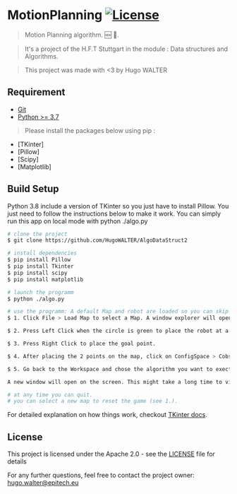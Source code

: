 # MotionPlanning [![License](https://img.shields.io/badge/License-Apache%202.0-blue.svg)](LICENSE)

> Motion Planning algorithm. 🆕 🎉.<br>

> It's a project of the H.F.T Stuttgart in the module : Data structures and Algorithms.

> This project was made with <3 by Hugo WALTER


## Requirement

-   [Git](https://git-scm.com/downloads)
-   [Python >= 3.7](https://www.python.org/downloads/)

> Please install the packages below using pip :
-   [TKinter]
-   [Pillow]
-   [Scipy]
-   [Matplotlib]


## Build Setup

Python 3.8 include a version of TKinter so you just have to install Pillow.
You just need to follow the instructions below to make it work. You can simply run this app on local mode with python ./algo.py

``` bash
# clone the project
$ git clone https://github.com/HugoWALTER/AlgoDataStruct2

# install dependencies
$ pip install Pillow
$ pip install Tkinter
$ pip install scipy
$ pip install matplotlib

# launch the programm
$ python ./algo.py

# use the programm: A default Map and robot are loaded so you can skip step 1.
$ 1. Click File > Load Map to select a Map. A window explorer will open to select the Map and after a robot.

$ 2. Press Left Click when the circle is green to place the robot at a start point.

$ 3. Press Right Click to place the goal point.

$ 4. After placing the 2 points on the map, click on ConfigSpace > Cobs. The Config space will appear on the screen.

$ 5. Go back to the Workspace and chose the algorithm you want to execture. You can configure each parameter.

A new window will open on the screen. This might take a long time to visualize the final solution path(3 - 10 min).

# at any time you can quit.
# you can select a new map to reset the game (see 1.).
```
For detailed explanation on how things work, checkout [TKinter docs](https://docs.python.org/3/library/tk.html).

## License

This project is licensed under the Apache 2.0 - see the [LICENSE](LICENSE) file for details

For any further questions, feel free to contact the project owner: hugo.walter@epitech.eu
